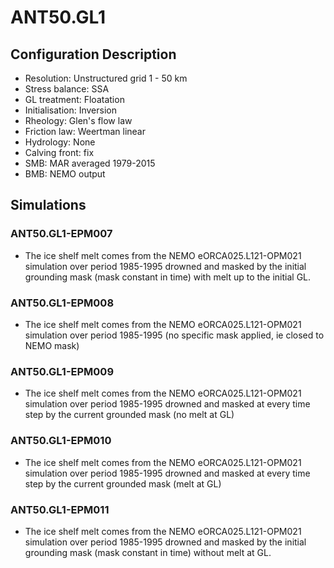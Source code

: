 # ANT50.GL1

## Configuration Description
- Resolution: Unstructured grid 1 - 50 km
- Stress balance: SSA
- GL treatment: Floatation
- Initialisation: Inversion
- Rheology: Glen's flow law
- Friction law: Weertman linear
- Hydrology: None
- Calving front: fix
- SMB: MAR averaged 1979-2015
- BMB: NEMO output

## Simulations

### ANT50.GL1-EPM007
- The ice shelf melt comes from the NEMO eORCA025.L121-OPM021 simulation over period 1985-1995 drowned and masked by the initial grounding mask (mask constant in time) with melt up to the initial GL. 
### ANT50.GL1-EPM008
- The ice shelf melt comes from the NEMO eORCA025.L121-OPM021 simulation over period 1985-1995 (no specific mask applied, ie closed to NEMO mask)
### ANT50.GL1-EPM009
- The ice shelf melt comes from the NEMO eORCA025.L121-OPM021 simulation over period 1985-1995 drowned and masked at every time step by the current grounded mask (no melt at GL)
### ANT50.GL1-EPM010
- The ice shelf melt comes from the NEMO eORCA025.L121-OPM021 simulation over period 1985-1995 drowned and masked at every time step by the current grounded mask (melt at GL)
### ANT50.GL1-EPM011
- The ice shelf melt comes from the NEMO eORCA025.L121-OPM021 simulation over period 1985-1995 drowned and masked by the initial grounding mask (mask constant in time) without melt at GL. 
